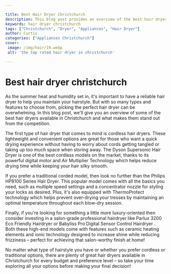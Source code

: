 ```yaml
---

title: Best Hair Dryer Christchurch
description: This blog post provides an overview of the best hair dryers available in Christchurch, helping you make the right choice for your hairstyling needs. Read on to find out which hair dryer is right for you!
keywords: hair dryer christchurch
tags: ["Christchurch", "Dryer", "Appliances", "Hair Dryer"]
author: Curtis
categories: ["Appliances Christchurch"]
cover: 
 image: /img/hair/19.webp
 alt: 'the top rated hair dryer in christchurch'

---
```


# Best hair dryer christchurch

As the summer heat and humidity set in, it's important to have a reliable hair dryer to help you maintain your hairstyle. But with so many types and features to choose from, picking the perfect hair dryer can be overwhelming. In this blog post, we'll give you an overview of some of the best hair dryers available in Christchurch and what makes them stand out from the competition.

The first type of hair dryer that comes to mind is cordless hair dryers. These lightweight and convenient options are great for those who want a quick drying experience without having to worry about cords getting tangled or taking up too much space when storing away. The Dyson Supersonic Hair Dryer is one of the best cordless models on the market, thanks to its powerful digital motor and Air Multiplier Technology which helps reduce drying time while keeping your hair silky smooth.

If you prefer a traditional corded model, then look no further than the Philips HP8100 Series Hair Dryer. This popular model comes with all the basics you need, such as multiple speed settings and a concentrator nozzle for styling your locks as desired. Plus, it's also equipped with ThermoProtect technology which helps prevent over-drying your tresses by maintaining an optimal temperature throughout each blow-dry session. 

Finally, if you're looking for something a little more luxury-oriented then consider investing in a salon-grade professional hairdryer like Parlux 3200 Eco Friendly Hairdryer or Babyliss Pro Digital Sensor Control Hairdryer . Both these high-end models come with features such as ceramic heating elements and ionic technology designed to increase shine while reducing frizziness – perfect for achieving that salon-worthy finish at home! 

No matter what type of hairstyle you have or whether you prefer cordless or traditional options, there are plenty of great hair dryers available in Christchurch for every budget and preference level – so take your time exploring all your options before making your final decision!